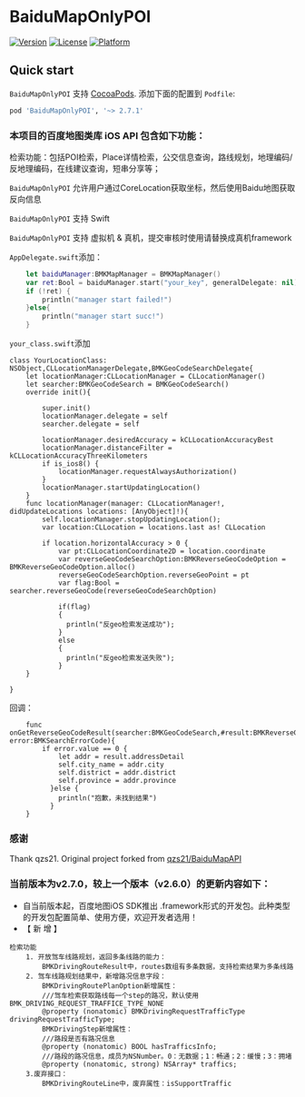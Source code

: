 # BaiduMapOnlyPOI
[![Version](https://img.shields.io/cocoapods/v/BaiduMapOnlyPOI.svg?style=flat)](http://cocoadocs.org/docsets/BaiduMapOnlyPOI)
[![License](https://img.shields.io/cocoapods/l/BaiduMapOnlyPOI.svg?style=flat)](http://cocoadocs.org/docsets/BaiduMapOnlyPOI)
[![Platform](https://img.shields.io/cocoapods/p/BaiduMapOnlyPOI.svg?style=flat)](http://cocoadocs.org/docsets/BaiduMapOnlyPOI)

## Quick start

`BaiduMapOnlyPOI` 支持 [CocoaPods](http://cocoapods.org).  添加下面的配置到 `Podfile`:

```ruby
pod 'BaiduMapOnlyPOI', '~> 2.7.1'
```
### 本项目的百度地图类库 iOS API 包含如下功能：
检索功能：包括POI检索，Place详情检索，公交信息查询，路线规划，地理编码/反地理编码，在线建议查询，短串分享等；

`BaiduMapOnlyPOI` 允许用户通过CoreLocation获取坐标，然后使用Baidu地图获取反向信息

`BaiduMapOnlyPOI` 支持 Swift

`BaiduMapOnlyPOI` 支持 虚拟机 & 真机，提交审核时使用请替换成真机framework

`AppDelegate.swift`添加：
```swift
    let baiduManager:BMKMapManager = BMKMapManager()
    var ret:Bool = baiduManager.start("your_key", generalDelegate: nil)
    if (!ret) {
        println("manager start failed!")
    }else{
        println("manager start succ!")
    }    
```
`your_class.swift`添加
```
class YourLocationClass: NSObject,CLLocationManagerDelegate,BMKGeoCodeSearchDelegate{
    let locationManager:CLLocationManager = CLLocationManager()
    let searcher:BMKGeoCodeSearch = BMKGeoCodeSearch()
    override init(){

        super.init()
        locationManager.delegate = self
        searcher.delegate = self

        locationManager.desiredAccuracy = kCLLocationAccuracyBest
        locationManager.distanceFilter = kCLLocationAccuracyThreeKilometers
        if is_ios8() {
            locationManager.requestAlwaysAuthorization()
        }
        locationManager.startUpdatingLocation()
    }
    func locationManager(manager: CLLocationManager!, didUpdateLocations locations: [AnyObject]!){
        self.locationManager.stopUpdatingLocation();
        var location:CLLocation = locations.last as! CLLocation

        if location.horizontalAccuracy > 0 {
            var pt:CLLocationCoordinate2D = location.coordinate
            var reverseGeoCodeSearchOption:BMKReverseGeoCodeOption = BMKReverseGeoCodeOption.alloc()
            reverseGeoCodeSearchOption.reverseGeoPoint = pt
            var flag:Bool = searcher.reverseGeoCode(reverseGeoCodeSearchOption)

            if(flag)
            {
              println("反geo检索发送成功");
            }
            else
            {
              println("反geo检索发送失败");
            }
    }

}

```

回调：
```
    func onGetReverseGeoCodeResult(searcher:BMKGeoCodeSearch,#result:BMKReverseGeoCodeResult,errorCode error:BMKSearchErrorCode){
        if error.value == 0 {
            let addr = result.addressDetail
            self.city_name = addr.city
            self.district = addr.district
            self.province = addr.province
          }else {
            println("抱歉，未找到结果")
          }
    }
```

### 感谢
Thank qzs21. Original project forked from [qzs21/BaiduMapAPI](https://github.com/qzs21/BaiduMapAPI)


### 当前版本为v2.7.0，较上一个版本（v2.6.0）的更新内容如下：


* 自当前版本起，百度地图iOS SDK推出 .framework形式的开发包。此种类型的开发包配置简单、使用方便，欢迎开发者选用！
* 【 新 增 】
```
检索功能
    1. 开放驾车线路规划，返回多条线路的能力：
        BMKDrivingRouteResult中，routes数组有多条数据，支持检索结果为多条线路
    2. 驾车线路规划结果中，新增路况信息字段：
        BMKDrivingRoutePlanOption新增属性：
        ///驾车检索获取路线每一个step的路况，默认使用BMK_DRIVING_REQUEST_TRAFFICE_TYPE_NONE
        @property (nonatomic) BMKDrivingRequestTrafficType drivingRequestTrafficType;
        BMKDrivingStep新增属性：
        ///路段是否有路况信息
        @property (nonatomic) BOOL hasTrafficsInfo;
        ///路段的路况信息，成员为NSNumber。0：无数据；1：畅通；2：缓慢；3：拥堵
        @property (nonatomic, strong) NSArray* traffics;
    3.废弃接口：
        BMKDrivingRouteLine中，废弃属性：isSupportTraffic
```
